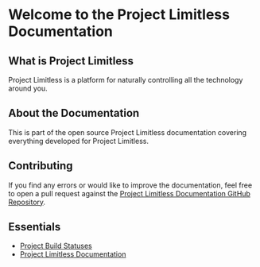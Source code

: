 # Welcome to the Project Limitless Documentation

## What is Project Limitless

Project Limitless is a platform for naturally controlling all the technology
around you.

## About the Documentation

This is part of the open source Project Limitless documentation covering
everything developed for Project Limitless.

## Contributing

If you find any errors or would like to improve the documentation, feel free
to open a pull request against the [Project Limitless Documentation GitHub Repository](https://www.github.com/ProjectLimitless/docs.projectlimitless.io).

## Essentials

* [Project Build Statuses](https://www.projectlimitless.io/badger)
* [Project Limitless Documentation](https://docs.projectlimitless.io)
